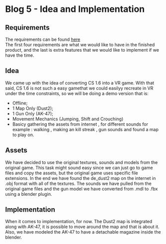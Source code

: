 # Blog 5 - Idea and Implementation

## Requirements

The requirements can be found [here](https://github.com/XRD-Group-11/VR-CS-1.6/blob/main/README.md)
<br/>
The first four requirements are what we would like to have in the finished product, and the last is extra features that we would like to implement if we have the time.


## Idea

We came up with the idea of converting CS 1.6 into a VR game. With that said, CS 1.6 is not such a easy gamethat we could easilyy recreate in VR under the time constraints, so we will be doing a demo version that is:
- Offline;
- 1 Map Only (Dust2);
- 1 Gun Only (AK-47);
- Movement Mechanics (Jumping, Shift and Crouching)
- Basicy gathering the assets from internet , for different sounds for example : walking , making an kill streak , gun sounds and found a map to play on.


## Assets

We have decided to use the original textures, sounds and models from the original game. This task might sound easy since we can just go to game files and copy the assets, but the original game uses specific file extensions. In the end we have found the de_dust2 map on the internet in .obj format with all of the textures. The sounds we have pulled from the original game files and the gun model we have converted from .mdl to .fbx using a blender plugin.


## Implementation 

When it comes to implementation, for now. The Dust2 map is integrated along with AK-47, it is possible to move around the map and that is about it. Also, we have modeled the AK-47 to have a detachable magazine inside the blender.
